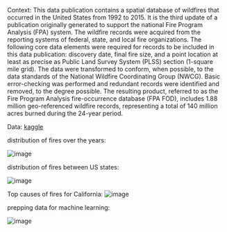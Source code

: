 Context:
This data publication contains a spatial database of wildfires that occurred in the United States from 1992 to 2015.
It is the third update of a publication originally generated to support the national Fire Program Analysis (FPA) system. 
The wildfire records were acquired from the reporting systems of federal, state, and local fire organizations.
The following core data elements were required for records to be included in this data publication: discovery date,
final fire size, and a point location at least as precise as Public Land Survey System (PLSS) section (1-square mile grid).
The data were transformed to conform, when possible, to the data standards of the National Wildfire Coordinating Group (NWCG).
Basic error-checking was performed and redundant records were identified and removed, to the degree possible.
The resulting product, referred to as the Fire Program Analysis fire-occurrence database
(FPA FOD), includes 1.88 million geo-referenced wildfire records, representing a total of 140 million acres burned during the 24-year period.

Data:
[kaggle](https://www.kaggle.com/datasets/rtatman/188-million-us-wildfires)

distribution of fires over the years:

![image](https://github.com/clovestad/Wild_fires/assets/103072823/ade50481-2a73-42d0-8891-a3882780e01c)

distribution of fires between US states:

![image](https://github.com/clovestad/Wild_fires/assets/103072823/634ab0ab-87aa-49bd-ac87-f2a5ceb2c136)

Top causes of fires for California:
![image](https://github.com/clovestad/Wild_fires/assets/103072823/3035d28e-4033-4f7e-bf25-12b63ff14923)


prepping data for machine learning:

![image](https://github.com/clovestad/Wild_fires/assets/103072823/af32e8a9-8a08-4020-9408-bbcd7cc12c7e)



